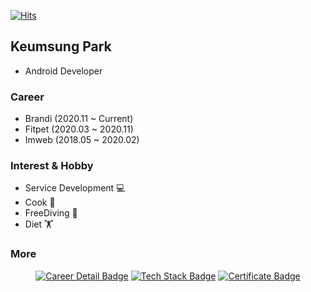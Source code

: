 [![Hits](https://hits.seeyoufarm.com/api/count/incr/badge.svg?url=https%3A%2F%2Fgithub.com%2FVenus-GS&count_bg=%2379C83D&title_bg=%23555555&icon=&icon_color=%23E7E7E7&title=hits&edge_flat=false)](https://hits.seeyoufarm.com)

## Keumsung Park
- Android Developer

### Career
- Brandi (2020.11 ~ Current)
- Fitpet (2020.03 ~ 2020.11)
- Imweb (2018.05 ~ 2020.02)

### Interest & Hobby
- Service Development ‍💻
- Cook ‍🍳
- FreeDiving 🥽
- Diet 🏋️‍

### More
<div align=center>

[![Career Detail Badge](https://img.shields.io/badge/-Career%20Detail-00A82D?link=https://github.com/Venus-GS/Venus-GS/blob/master/CarrerDetail.md)](https://github.com/Venus-GS/Venus-GS/blob/master/CareerDetail.md)
[![Tech Stack Badge](https://img.shields.io/badge/-Tech%20Stack-0061FF?link=https://github.com/Venus-GS/Venus-GS/blob/master/TechStack.md)](https://github.com/Venus-GS/Venus-GS/blob/master/TechStack.md)
[![Certificate Badge](https://img.shields.io/badge/-Certificate-6400AA?link=https://github.com/Venus-GS/Venus-GS/blob/master/Certificate.md)](https://github.com/Venus-GS/Venus-GS/blob/master/Certificate.md)

</div>
